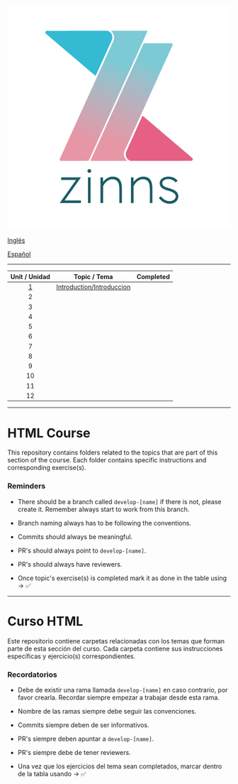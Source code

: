 ![Alt text](zinns.png)

[Inglés](#html-course)

[Español](#curso-html)

---

| Unit / Unidad  | Topic / Tema | Completed |
| :------------: | :----------: | :-------: |
| [1](./01/intro.md)              |  [Introduction/Introduccion](./01/intro.md)            ||
| 2              |              ||
| 3              |              ||
| 4              |              ||
| 5              |              ||
| 6              |              ||
| 7              |              ||
| 8              |              ||
| 9              |              ||
| 10             |              ||
| 11             |              ||
| 12             |              ||

---

# HTML Course

This repository contains folders related to the topics that are part of this section of the course. Each folder contains specific instructions and corresponding exercise(s).

### Reminders

- There should be a branch called `develop-[name]` if there is not, please create it. Remember always start to work from this branch.

- Branch naming always has to be following the conventions.

- Commits should always be meaningful.

- PR's should always point to `develop-[name]`.

- PR's should always have reviewers.

- Once topic's exercise(s) is completed mark it as done in the table using -> ✅

---

# Curso HTML

Este repositorio contiene carpetas relacionadas con los temas que forman parte de esta sección del curso. Cada carpeta contiene sus instrucciones específicas y ejercicio(s) correspondientes.

### Recordatorios

- Debe de existir una rama llamada `develop-[name]` en caso contrario, por favor crearla. Recordar siempre empezar a trabajar desde esta rama.

- Nombre de las ramas siempre debe seguir las convenciones.

- Commits siempre deben de ser informativos.

- PR's siempre deben apuntar a `develop-[name]`.

- PR's siempre debe de tener reviewers.

- Una vez que los ejercicios del tema sean completados, marcar dentro de la tabla usando -> ✅
